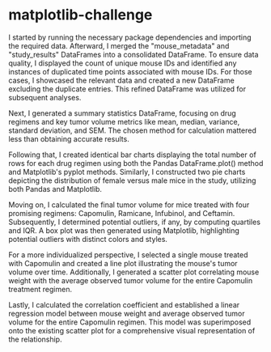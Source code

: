 # matplotlib-challenge
 I started by running the necessary package dependencies and importing the required data. Afterward, I merged the "mouse_metadata" and "study_results" DataFrames into a consolidated DataFrame. To ensure data quality, I displayed the count of unique mouse IDs and identified any instances of duplicated time points associated with mouse IDs. For those cases, I showcased the relevant data and created a new DataFrame excluding the duplicate entries. This refined DataFrame was utilized for subsequent analyses.

Next, I generated a summary statistics DataFrame, focusing on drug regimens and key tumor volume metrics like mean, median, variance, standard deviation, and SEM. The chosen method for calculation mattered less than obtaining accurate results.

Following that, I created identical bar charts displaying the total number of rows for each drug regimen using both the Pandas DataFrame.plot() method and Matplotlib's pyplot methods. Similarly, I constructed two pie charts depicting the distribution of female versus male mice in the study, utilizing both Pandas and Matplotlib.

Moving on, I calculated the final tumor volume for mice treated with four promising regimens: Capomulin, Ramicane, Infubinol, and Ceftamin. Subsequently, I determined potential outliers, if any, by computing quartiles and IQR. A box plot was then generated using Matplotlib, highlighting potential outliers with distinct colors and styles.

For a more individualized perspective, I selected a single mouse treated with Capomulin and created a line plot illustrating the mouse's tumor volume over time. Additionally, I generated a scatter plot correlating mouse weight with the average observed tumor volume for the entire Capomulin treatment regimen.

Lastly, I calculated the correlation coefficient and established a linear regression model between mouse weight and average observed tumor volume for the entire Capomulin regimen. This model was superimposed onto the existing scatter plot for a comprehensive visual representation of the relationship.
